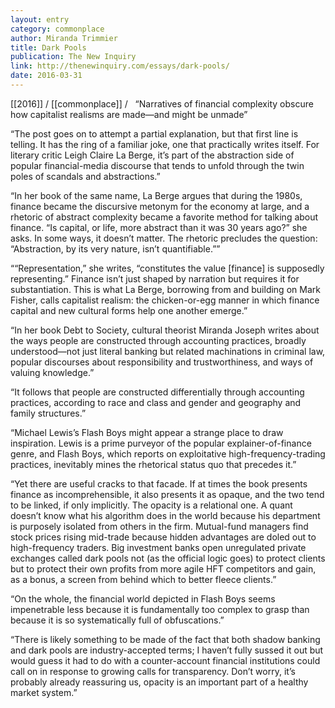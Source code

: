 ```yaml
---
layout: entry
category: commonplace
author: Miranda Trimmier
title: Dark Pools
publication: The New Inquiry
link: http://thenewinquiry.com/essays/dark-pools/
date: 2016-03-31
---
```


[[2016]] / [[commonplace]] / 
 
“Narratives of financial complexity obscure how capitalist realisms are made—and might be unmade”

“The post goes on to attempt a partial explanation, but that first line is telling. It has the ring of a familiar joke, one that practically writes itself. For literary critic Leigh Claire La Berge, it’s part of the abstraction side of popular financial-media discourse that tends to unfold through the twin poles of scandals and abstractions.”

“In her book of the same name, La Berge argues that during the 1980s, finance became the discursive metonym for the economy at large, and a rhetoric of abstract complexity became a favorite method for talking about finance. “Is capital, or life, more abstract than it was 30 years ago?” she asks. In some ways, it doesn’t matter. The rhetoric precludes the question: “Abstraction, by its very nature, isn’t quantifiable.””

““Representation,” she writes, “constitutes the value [finance] is supposedly representing.” Finance isn’t just shaped by narration but requires it for substantiation. This is what La Berge, borrowing from and building on Mark Fisher, calls capitalist realism: the chicken-or-egg manner in which finance capital and new cultural forms help one another emerge.”

“In her book Debt to Society, cultural theorist Miranda Joseph writes about the ways people are constructed through accounting practices, broadly understood—not just literal banking but related machinations in criminal law, popular discourses about responsibility and trustworthiness, and ways of valuing knowledge.”

“It follows that people are constructed differentially through accounting practices, according to race and class and gender and geography and family structures.”

“Michael Lewis’s Flash Boys might appear a strange place to draw inspiration. Lewis is a prime purveyor of the popular explainer-of-finance genre, and Flash Boys, which reports on exploitative high-frequency-trading practices, inevitably mines the rhetorical status quo that precedes it.”

“Yet there are useful cracks to that facade. If at times the book presents finance as incomprehensible, it also presents it as opaque, and the two tend to be linked, if only implicitly. The opacity is a relational one. A quant doesn’t know what his algorithm does in the world because his department is purposely isolated from others in the firm. Mutual-fund managers find stock prices rising mid-trade because hidden advantages are doled out to high-frequency traders. Big investment banks open unregulated private exchanges called dark pools not (as the official logic goes) to protect clients but to protect their own profits from more agile HFT competitors and gain, as a bonus, a screen from behind which to better fleece clients.”

“On the whole, the financial world depicted in Flash Boys seems impenetrable less because it is fundamentally too complex to grasp than because it is so systematically full of obfuscations.”

“There is likely something to be made of the fact that both shadow banking and dark pools are industry-accepted terms; I haven’t fully sussed it out but would guess it had to do with a counter-account financial institutions could call on in response to growing calls for transparency. Don’t worry, it’s probably already reassuring us, opacity is an important part of a healthy market system.”
